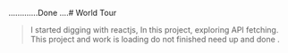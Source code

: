 .............Done ....# World Tour

> I started digging with reactjs, In this project, exploring API fetching. 
This project
> and work is loading do not finished need up
and done . 
> 
